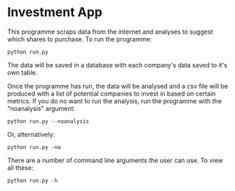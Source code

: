 # Investment App

This programme scraps data from the internet and analyses to suggest which shares to purchase. To run the programme:
```
python run.py
```
The data will be saved in a database with each company's data saved to it's own table.

Once the programme has run, the data will be analysed and a csv file will be produced with a list of potential companies to invest in based on certain metrics. If you do no want to run the analysis, run the programme with the "noanalysis" argument:
```
python run.py --noanalysis
```
Or, alternatively:
```
python run.py -na
```

There are a number of command line arguments the user can use. To view all these:
```
python run.py -h
```